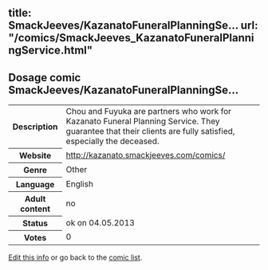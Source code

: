 title: SmackJeeves/KazanatoFuneralPlanningSe...
url: "/comics/SmackJeeves_KazanatoFuneralPlanningService.html"
---
Dosage comic SmackJeeves/KazanatoFuneralPlanningSe...
-----------------------------------------

<p id="msg"></p>
<script type="text/javascript">
if (window.location.search === '?edit_info_mail=sent_ok') {
  var elem = document.getElementById("msg");
  elem.innerHTML = 'Edited information sucessfully sent for review, which is usually done daily. Thanks!';
  elem.className = 'ok';
}
</script>
<table class="comicinfo">
<tr>
<th>Description</th><td>Chou and Fuyuka are partners who work for Kazanato Funeral Planning Service. They guarantee that their clients are fully satisfied, especially the deceased.</td>
</tr>
<tr>
<th>Website</th><td><a href="http://kazanato.smackjeeves.com/comics/">http://kazanato.smackjeeves.com/comics/</a></td>
</tr>
<tr>
<th>Genre</th><td>Other</td>
</tr>
<tr>
<th>Language</th><td>English</td>
</tr>
<tr>
<th>Adult content</th><td>no</td>
</tr>
<tr>
<th>Status</th><td>ok on 04.05.2013</td>
</tr>
<tr>
<th>Votes</th><td>0</td>
</tr>
</table>

[Edit this info](SmackJeeves_KazanatoFuneralPlanningService_edit.html) or go back to the [comic list](../comic-index.html).
